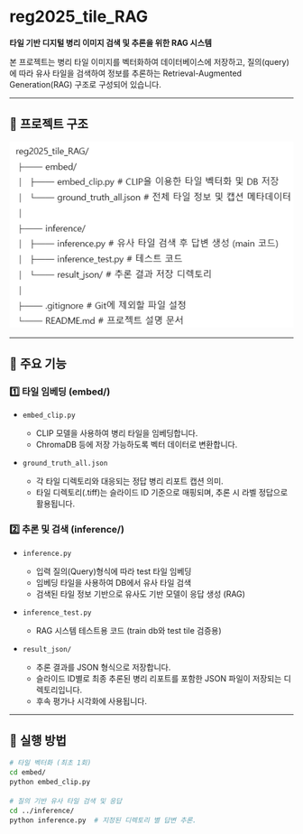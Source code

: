 # reg2025_tile_RAG

**타일 기반 디지털 병리 이미지 검색 및 추론을 위한 RAG 시스템**

본 프로젝트는 병리 타일 이미지를 벡터화하여 데이터베이스에 저장하고, 질의(query)에 따라 유사 타일을 검색하여 정보를 추론하는 Retrieval-Augmented Generation(RAG) 구조로 구성되어 있습니다.

---

## 📁 프로젝트 구조

![Alt text](image.png)

---

## 🔧 주요 기능

### 1️⃣ 타일 임베딩 (embed/)

- `embed_clip.py`  
  - CLIP 모델을 사용하여 병리 타일을 임베딩합니다.
  - ChromaDB 등에 저장 가능하도록 벡터 데이터로 변환합니다.

- `ground_truth_all.json`  
  - 각 타일 디렉토리와 대응되는 정답 병리 리포트 캡션 의미.
  - 타일 디렉토리(.tiff)는 슬라이드 ID 기준으로 매핑되며, 추론 시 라벨 정답으로 활용됩니다.

### 2️⃣ 추론 및 검색 (inference/)

- `inference.py`  
  - 입력 질의(Query)형식에 따라 test 타일 임베딩 
  - 임베딩 타일을 사용하여 DB에서 유사 타일 검색
  - 검색된 타일 정보 기반으로 유사도 기반 모델이 응답 생성 (RAG)

- `inference_test.py`  
  - RAG 시스템 테스트용 코드 (train db와 test tile 검증용)

- `result_json/`  
  - 추론 결과를 JSON 형식으로 저장합니다.
  - 슬라이드 ID별로 최종 추론된 병리 리포트를 포함한 JSON 파일이 저장되는 디렉토리입니다.
  - 후속 평가나 시각화에 사용됩니다.

---

## 🚀 실행 방법

```bash
# 타일 벡터화 (최초 1회)
cd embed/
python embed_clip.py

# 질의 기반 유사 타일 검색 및 응답
cd ../inference/
python inference.py  # 지정된 디렉토리 별 답변 추론.
